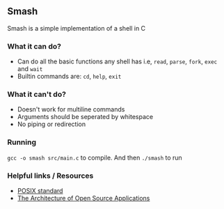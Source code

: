 ## Smash

Smash is a simple implementation of a shell in C

### What it can do?
- Can do all the basic functions any shell has i.e, `read`, `parse`, `fork`, `exec` and `wait`
- Builtin commands are: `cd`, `help`, `exit`

### What it can't do?
- Doesn't work for multiline commands
- Arguments should be seperated by whitespace
- No piping or redirection

### Running
`gcc -o smash src/main.c` to compile. And then `./smash` to run

### Helpful links / Resources
- [POSIX standard](https://pubs.opengroup.org/onlinepubs/9699919799/utilities/contents.html)
- [The Architecture of Open Source Applications](http://www.aosabook.org/en/bash.html)
